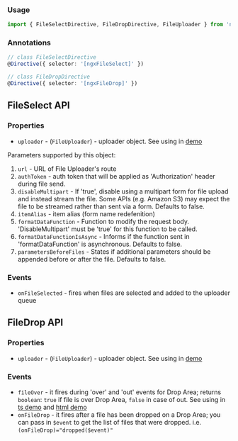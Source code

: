 ### Usage
```typescript
import { FileSelectDirective, FileDropDirective, FileUploader } from 'ngx-chunk-file-upload/ngx-chunk-file-upload';
```

### Annotations
```typescript
// class FileSelectDirective
@Directive({ selector: '[ngxFileSelect]' })
```

```typescript
// class FileDropDirective
@Directive({ selector: '[ngxFileDrop]' })
```

## FileSelect API

### Properties

  - `uploader` - (`FileUploader`) - uploader object. See using in [demo](https://github.com/myog-io/ngx-chunk-file-upload/blob/master/demo/components/file-upload/simple-demo.ts)

  Parameters supported by this object:

  1. `url` - URL of File Uploader's route
  2. `authToken` - auth token that will be applied as 'Authorization' header during file send.
  3. `disableMultipart` - If 'true', disable using a multipart form for file upload and instead stream the file. Some APIs (e.g. Amazon S3) may expect the file to be streamed rather than sent via a form. Defaults to false.
  4. `itemAlias` - item alias (form name redefenition)
  5. `formatDataFunction` - Function to modify the request body. 'DisableMultipart' must be 'true' for this function to be called.
  6. `formatDataFunctionIsAsync` - Informs if the function sent in 'formatDataFunction' is asynchronous. Defaults to false.
  7. `parametersBeforeFiles` - States if additional parameters should be appended before or after the file. Defaults to false.

### Events
 - `onFileSelected` - fires when files are selected and added to the uploader queue

## FileDrop API

### Properties

  - `uploader` - (`FileUploader`) - uploader object. See using in [demo](https://github.com/myog-io/ngx-chunk-file-upload/blob/master/demo/components/file-upload/simple-demo.ts)

### Events

  - `fileOver` - it fires during 'over' and 'out' events for Drop Area; returns `boolean`: `true` if file is over Drop Area, `false` in case of out.
  See using in [ts demo](https://github.com/myog-io/ngx-chunk-file-upload/blob/master/demo/components/file-upload/simple-demo.ts) and
  [html demo](https://github.com/myog-io/ngx-chunk-file-upload/blob/master/demo/components/file-upload/simple-demo.html)
  - `onFileDrop` - it fires after a file has been dropped on a Drop Area; you can pass in `$event` to get the list of files that were dropped. i.e. `(onFileDrop)="dropped($event)"`
